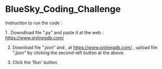 # BlueSky_Coding_Challenge

Instruction to run the code :

1 . Downdload file ".py" and paste it at the web : https://www.onlinegdb.com/

2. Download file ".json" and , at https://www.onlinegdb.com/ , upload file ".json" by clicking the second-left button at the above. 

3. Click the 'Run' button.
